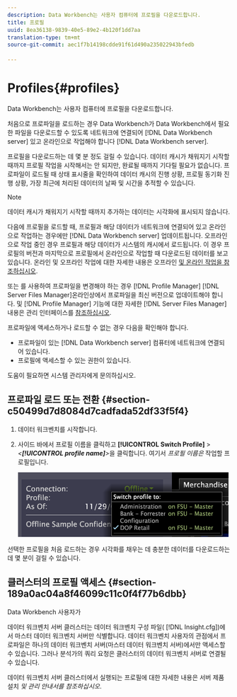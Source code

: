 ```yaml
---
description: Data Workbench는 사용자 컴퓨터에 프로필을 다운로드합니다.
title: 프로필
uuid: 8ea36138-9839-40e5-89e2-4b120f1dd7aa
translation-type: tm+mt
source-git-commit: aec1f7b14198cdde91f61d490a235022943bfedb

---
```



# Profiles{#profiles}

Data Workbench는 사용자 컴퓨터에 프로필을 다운로드합니다.

처음으로 프로파일을 로드하는 경우 Data Workbench가 Data Workbench에서 필요한 파일을 다운로드할 수 있도록 네트워크에 연결되어 [!DNL Data Workbench server] 있고 온라인으로 작업해야 합니다 [!DNL Data Workbench server].

프로필을 다운로드하는 데 몇 분 정도 걸릴 수 있습니다. 데이터 캐시가 채워지기 시작할 때까지 프로필 작업을 시작해서는 안 되지만, 완료될 때까지 기다릴 필요가 없습니다. 프로파일이 로드될 때 상태 표시줄을 확인하여 데이터 캐시의 진행 상황, 프로필 동기화 진행 상황, 가장 최근에 처리된 데이터의 날짜 및 시간을 추적할 수 있습니다.

>[!NOTE]
>
>데이터 캐시가 채워지기 시작할 때까지 추가하는 데이터는 시각화에 표시되지 않습니다.

다음에 프로필을 로드할 때, 프로필과 해당 데이터가 네트워크에 연결되어 있고 온라인으로 작업하는 경우에만 [!DNL Data Workbench server] 업데이트됩니다. 오프라인으로 작업 중인 경우 프로필과 해당 데이터가 시스템의 캐시에서 로드됩니다. 이 경우 프로필의 버전과 마지막으로 프로필에서 온라인으로 작업할 때 다운로드된 데이터를 보고 있습니다. 온라인 및 오프라인 작업에 대한 자세한 내용은 오프라인 [및 온라인 작업을 참조하십시오](../../home/c-get-started/c-off-on.md#concept-cef8758ede044b18b3558376c5eb9f54).

또는 를 사용하여 프로파일을 변경해야 하는 경우 [!DNL Profile Manager] [!DNL Server Files Manager]온라인상에서 프로파일을 최신 버전으로 업데이트해야 합니다. 및 [!DNL Profile Manager] 기능에 대한 자세한 [!DNL Server Files Manager]내용은 관리 인터페이스를 [참조하십시오](../../home/c-get-started/c-admin-intrf/c-admin-intrf.md#concept-855c1a91e1a948969fab592adca15f74).

프로파일에 액세스하거나 로드할 수 없는 경우 다음을 확인해야 합니다.

* 프로파일이 있는 [!DNL Data Workbench server] 컴퓨터에 네트워크에 연결되어 있습니다.
* 프로필에 액세스할 수 있는 권한이 있습니다.

도움이 필요하면 시스템 관리자에게 문의하십시오.

## 프로파일 로드 또는 전환 {#section-c50499d7d8084d7cadfada52df33f5f4}

1. 데이터 워크벤치를 시작합니다.
1. 사이드 바에서 프로필 이름을 클릭하고 **[!UICONTROL Switch Profile]** > *&lt;**[!UICONTROL profile name]**>*&#x200B;을 클릭합니다. 여기서 *프로필 이름은* 작업할 프로필입니다.

   ![](assets/sidebar_profile.png)

선택한 프로필을 처음 로드하는 경우 시각화를 채우는 데 충분한 데이터를 다운로드하는 데 몇 분이 걸릴 수 있습니다.

## 클러스터의 프로필 액세스 {#section-189a0ac04a8f46099c11c0f4f77b6dbb}

Data Workbench 사용자가

데이터 워크벤치 서버 클러스터는 데이터 워크벤치 구성 파일( [!DNL Insight.cfg])에서 마스터 데이터 워크벤치 서버만 식별합니다. 데이터 워크벤치 사용자의 관점에서 프로파일은 하나의 데이터 워크벤치 서버(마스터 데이터 워크벤치 서버)에서만 액세스할 수 있습니다. 그러나 분석가의 쿼리 요청은 클러스터의 데이터 워크벤치 서버로 연결될 수 있습니다.

데이터 워크벤치 서버 클러스터에서 실행되는 프로필에 대한 자세한 내용은 서버 제품 설치 *및 관리 안내서를 참조하십시오*.
